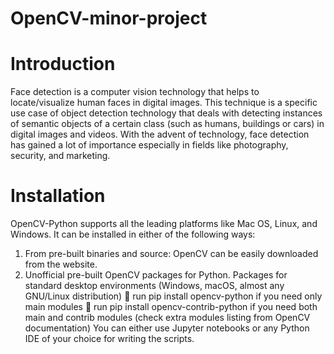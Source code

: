 # OpenCV-minor-project
# Introduction

Face detection is a computer vision technology that helps to locate/visualize human faces in
digital images. This technique is a specific use case of object detection technology that deals
with detecting instances of semantic objects of a certain class (such as humans, buildings or
cars) in digital images and videos. With the advent of technology, face detection has gained a
lot of importance especially in fields like photography, security, and marketing.

# Installation
OpenCV-Python supports all the leading platforms like Mac OS, Linux, and Windows. It can
be installed in either of the following ways:
1. From pre-built binaries and source:
OpenCV can be easily downloaded from the website.
2. Unofficial pre-built OpenCV packages for Python.
Packages for standard desktop environments (Windows, macOS, almost any GNU/Linux
distribution)
 run pip install opencv-python if you need only main modules
 run pip install opencv-contrib-python if you need both main and contrib modules
(check extra modules listing from OpenCV documentation)
You can either use Jupyter notebooks or any Python IDE of your choice for writing the
scripts.
